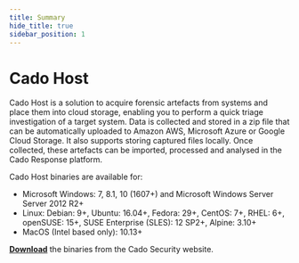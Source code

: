 ```yaml
---
title: Summary
hide_title: true
sidebar_position: 1
---
```


# Cado Host
Cado Host is a solution to acquire forensic artefacts from systems and place them into cloud storage, enabling you to perform a quick triage investigation of a target system.
Data is collected and stored in a zip file that can be automatically uploaded to Amazon AWS, Microsoft Azure or Google Cloud Storage. It also supports storing captured files locally.
Once collected, these artefacts can be imported, processed and analysed in the Cado Response platform.

Cado Host binaries are available for:
- Microsoft Windows: 7, 8.1, 10 (1607+) and Microsoft Windows Server Server 2012 R2+
- Linux: Debian: 9+, Ubuntu: 16.04+, Fedora: 29+, CentOS: 7+, RHEL: 6+, openSUSE: 15+, SUSE Enterprise (SLES): 12 SP2+, Alpine: 3.10+
- MacOS (Intel based only): 10.13+

**[Download](https://www.cadosecurity.com/cado-host)** the binaries from the Cado Security website.
